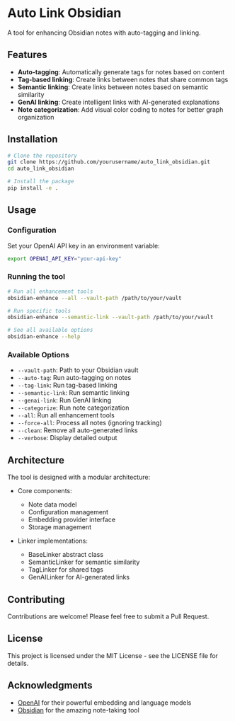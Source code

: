 # Auto Link Obsidian

A tool for enhancing Obsidian notes with auto-tagging and linking.

## Features

- **Auto-tagging**: Automatically generate tags for notes based on content
- **Tag-based linking**: Create links between notes that share common tags
- **Semantic linking**: Create links between notes based on semantic similarity
- **GenAI linking**: Create intelligent links with AI-generated explanations
- **Note categorization**: Add visual color coding to notes for better graph organization

## Installation

```bash
# Clone the repository
git clone https://github.com/yourusername/auto_link_obsidian.git
cd auto_link_obsidian

# Install the package
pip install -e .
```

## Usage

### Configuration

Set your OpenAI API key in an environment variable:

```bash
export OPENAI_API_KEY="your-api-key"
```

### Running the tool

```bash
# Run all enhancement tools
obsidian-enhance --all --vault-path /path/to/your/vault

# Run specific tools
obsidian-enhance --semantic-link --vault-path /path/to/your/vault

# See all available options
obsidian-enhance --help
```

### Available Options

- `--vault-path`: Path to your Obsidian vault
- `--auto-tag`: Run auto-tagging on notes
- `--tag-link`: Run tag-based linking
- `--semantic-link`: Run semantic linking
- `--genai-link`: Run GenAI linking
- `--categorize`: Run note categorization
- `--all`: Run all enhancement tools
- `--force-all`: Process all notes (ignoring tracking)
- `--clean`: Remove all auto-generated links
- `--verbose`: Display detailed output

## Architecture

The tool is designed with a modular architecture:

- Core components:
  - Note data model
  - Configuration management
  - Embedding provider interface
  - Storage management

- Linker implementations:
  - BaseLinker abstract class
  - SemanticLinker for semantic similarity
  - TagLinker for shared tags
  - GenAILinker for AI-generated links

## Contributing

Contributions are welcome\! Please feel free to submit a Pull Request.

## License

This project is licensed under the MIT License - see the LICENSE file for details.

## Acknowledgments

- [OpenAI](https://openai.com/) for their powerful embedding and language models
- [Obsidian](https://obsidian.md/) for the amazing note-taking tool
